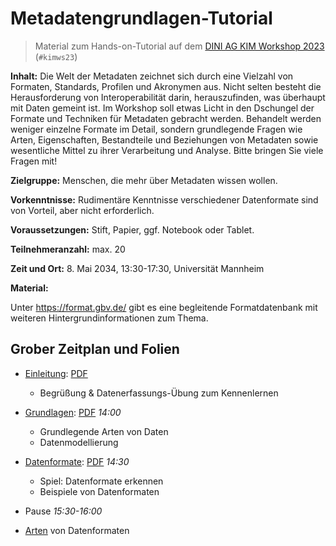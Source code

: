 # Metadatengrundlagen-Tutorial

> Material zum Hands-on-Tutorial auf dem [DINI AG KIM Workshop 2023](https://wiki.dnb.de/display/DINIAGKIM/KIM+Workshop+2023) (`#kimws23`)

**Inhalt:** Die Welt der Metadaten zeichnet sich durch eine Vielzahl von Formaten, Standards, Profilen und Akronymen aus. Nicht selten besteht die Herausforderung von Interoperabilität darin,  herauszufinden, was überhaupt mit Daten gemeint ist. Im Workshop soll etwas Licht in den Dschungel der Formate und Techniken für Metadaten gebracht werden. Behandelt werden weniger einzelne Formate im Detail, sondern grundlegende Fragen wie Arten, Eigenschaften, Bestandteile und Beziehungen von Metadaten sowie wesentliche Mittel zu ihrer Verarbeitung und Analyse. Bitte bringen Sie viele Fragen mit!

**Zielgruppe:** Menschen, die mehr über Metadaten wissen wollen.

**Vorkenntnisse:** Rudimentäre Kenntnisse verschiedener Datenformate sind von Vorteil, aber nicht erforderlich.

**Voraussetzungen:** Stift, Papier, ggf. Notebook oder Tablet.

**Teilnehmeranzahl:** max. 20

**Zeit und Ort:** 8. Mai 2034, 13:30-17:30, Universität Mannheim

**Material:**

Unter <https://format.gbv.de/> gibt es eine begleitende Formatdatenbank mit weiteren Hintergrundinformationen zum Thema.

## Grober Zeitplan und Folien

- [Einleitung](einleitung.md): [PDF](einleitung.pdf)
    - Begrüßung & Datenerfassungs-Übung zum Kennenlernen

- [Grundlagen](grundlagen.md): [PDF](grundlagen.pdf) *14:00*
    - Grundlegende Arten von Daten
    - Datenmodellierung

- [Datenformate](datenformate.md): [PDF](datenformate.pdf) *14:30*
    - Spiel: Datenformate erkennen
    - Beispiele von Datenformaten

- Pause  *15:30-16:00*

- [Arten](arten.md) von Datenformaten    
